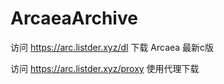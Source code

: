 # ArcaeaArchive

访问 https://arc.listder.xyz/dl 下载 Arcaea 最新c版

访问 https://arc.listder.xyz/proxy 使用代理下载